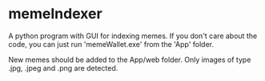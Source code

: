 # memeIndexer
A python program with GUI for indexing memes. If you don't care about the code, you can just run 'memeWallet.exe' from the 'App' folder.

New memes should be added to the App/web folder. Only images of type .jpg, .jpeg and .png are detected.

